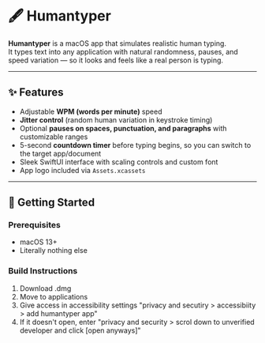# 🖋️ Humantyper

**Humantyper** is a macOS app that simulates realistic human typing.  
It types text into any application with natural randomness, pauses, and speed variation — so it looks and feels like a real person is typing.

---

## ✨ Features
- Adjustable **WPM (words per minute)** speed  
- **Jitter control** (random human variation in keystroke timing)  
- Optional **pauses on spaces, punctuation, and paragraphs** with customizable ranges  
- 5-second **countdown timer** before typing begins, so you can switch to the target app/document  
- Sleek SwiftUI interface with scaling controls and custom font  
- App logo included via `Assets.xcassets`

---

## 🚀 Getting Started

### Prerequisites
- macOS 13+
- Literally nothing else

### Build Instructions
1. Download .dmg
2. Move to applications
3. Give access in accessibility settings "privacy and secutiry > accessibiity > add humantyper app"
4. If it doesn't open,  enter "privacy and security > scrol down to unverified developer and click [open anyways]"
